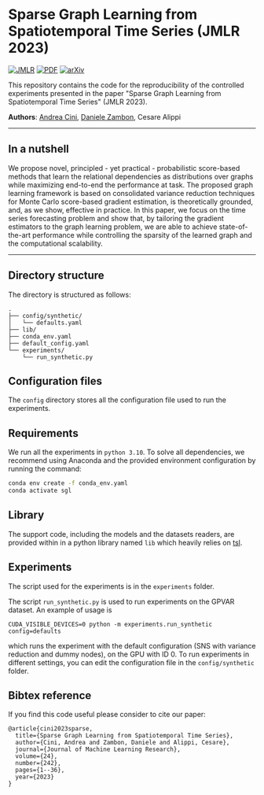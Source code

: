 # Sparse Graph Learning from Spatiotemporal Time Series (JMLR 2023)

[![JMLR](https://img.shields.io/badge/JMLR-2023-blue.svg?style=flat-square)](https://www.jmlr.org/papers/v24/22-1154.html)
[![PDF](https://img.shields.io/badge/%E2%87%A9-PDF-orange.svg?style=flat-square)](https://www.jmlr.org/papers/volume24/22-1154/22-1154.pdf)
[![arXiv](https://img.shields.io/badge/arXiv-2205.13492-b31b1b.svg?style=flat-square)](https://arxiv.org/abs/2205.13492)

This repository contains the code for the reproducibility of the controlled experiments presented in the paper "Sparse Graph Learning from Spatiotemporal Time Series" (JMLR 2023).

**Authors**: [Andrea Cini](mailto:andrea.cini@usi.ch), [Daniele Zambon](mailto:daniele.zambon@usi.ch), Cesare Alippi

---

## In a nutshell

We propose novel, principled - yet practical - probabilistic score-based methods that learn the relational dependencies as distributions over graphs while maximizing end-to-end the performance at task. The proposed graph learning framework is based on consolidated variance reduction techniques for Monte Carlo score-based gradient estimation, is theoretically grounded, and, as we show, effective in practice. In this paper, we focus on the time series forecasting problem and show that, by tailoring the gradient estimators to the graph learning problem, we are able to achieve state-of-the-art performance while controlling the sparsity of the learned graph and the computational scalability.

---

## Directory structure

The directory is structured as follows:

```
.
├── config/synthetic/
│   └── defaults.yaml
├── lib/
├── conda_env.yaml
├── default_config.yaml
└── experiments/
    └── run_synthetic.py

```

## Configuration files

The `config` directory stores all the configuration file used to run the experiments.

## Requirements

We run all the experiments in `python 3.10`. To solve all dependencies, we recommend using Anaconda and the provided environment configuration by running the command:

```bash
conda env create -f conda_env.yaml
conda activate sgl
```

## Library

The support code, including the models and the datasets readers, are provided within in a python library named `lib` which heavily relies on [tsl](https://torch-spatiotemporal.readthedocs.io/en/latest/).

## Experiments

The script used for the experiments is in the `experiments` folder.

The script `run_synthetic.py` is used to run experiments on the GPVAR dataset. An example of usage is

```
CUDA_VISIBLE_DEVICES=0 python -m experiments.run_synthetic config=defaults
```

which runs the experiment with the default configuration (SNS with variance reduction and dummy nodes), on the GPU with ID 0. To run experiments in different settings, you can edit the configuration file in the `config/synthetic` folder. 

## Bibtex reference

If you find this code useful please consider to cite our paper:

```
@article{cini2023sparse,
  title={Sparse Graph Learning from Spatiotemporal Time Series},
  author={Cini, Andrea and Zambon, Daniele and Alippi, Cesare},
  journal={Journal of Machine Learning Research},
  volume={24},
  number={242},
  pages={1--36},
  year={2023}
}
```